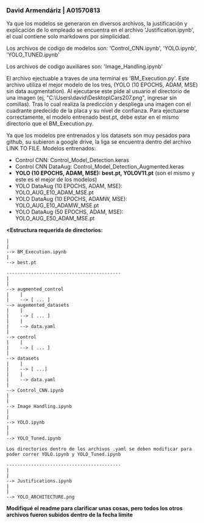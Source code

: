 ### David Armendáriz | A01570813

Ya que los modelos se generaron en diversos archivos, la justificación y explicación de lo empleado se encuentra en el archivo 'Justification.ipynb', el cual contiene solo markdowns por simplicidad.

Los archivos de codigo de modelos son: 'Control_CNN.ipynb', 'YOLO.ipynb', 'YOLO_TUNED.ipynb'

Los archivos de codigo auxiliares son: 'Image_Handling.ipynb'

El archivo ejectuable a traves de una terminal es 'BM_Execution.py'. Este archivo utiliza el mejor modelo de los tres, (YOLO (10 EPOCHS, ADAM, MSE) sin data augmentation). Al ejecutarse este pide al
usuario el directorio de una imagen (ej, "C:\\Users\\david\\Desktop\\Cars207.png", ingresar sin comillas). Tras lo cual realiza la predicción y despliega una imagen con el cuadrante predecido de la 
placa y su nivel de confianza. Para ejectuarse correctamente, el modelo entrenado best.pt, debe estar en el mismo directorio que el BM_Execution.py.

Ya que los modelos pre entrenados y los datasets son muy pesados para github, su subieron a google drive, la liga se encuentra dentro del archivo LINK TO FILE.
Modelos entrenados:
- Control CNN: Control_Model_Detection.keras
- Control CNN DataAug: Control_Model_Detection_Augmented.keras
- **YOLO (10 EPOCHS, ADAM, MSE): best.pt, YOLOV11.pt** (son el mismo y este es el mejor de los modelos)
- YOLO DataAug (10 EPOCHS, ADAM, MSE): YOLO_AUG_E10_ADAM_MSE.pt
- YOLO DataAug (10 EPOCHS, ADAMW, MSE): YOLO_AUG_E10_ADAMW_MSE.pt
- YOLO DataAug (50 EPOCHS, ADAM, MSE): YOLO_AUG_E50_ADAM_MSE.pt

**<Estructura requerida de directorios:**
```
|
|
--> BM_Execution.ipynb
|
--> best.pt

------------------------------------------
|
|
--> augmented_control
|    |
|    --> [ ... ]
--> augemented_datasets
|    |
|    --> [ ... ]
|    |
|    --> data.yaml
|
--> control
|    |
|    --> [ ... ]
|
--> datasets
|    |
|    --> [ ...]
|    |
|    --> data.yaml
|
--> Control_CNN.ipynb
|
|
--> Image Handling.ipynb
|
|
--> YOLO.ipynb
|
|
--> YOLO_Tuned.ipynb

Los directorios dentro de los archivos .yaml se deben modificar para poder correr YOLO.ipynb y YOLO_Tuned.ipynb

------------------------------------------
|
|
--> Justifications.ipynb
|
|
--> YOLO_ARCHITECTURE.png
```
**Modifiqué el readme para clarificar unas cosas, pero todos los otros archivos fueron subidos dentro de la fecha límite**

